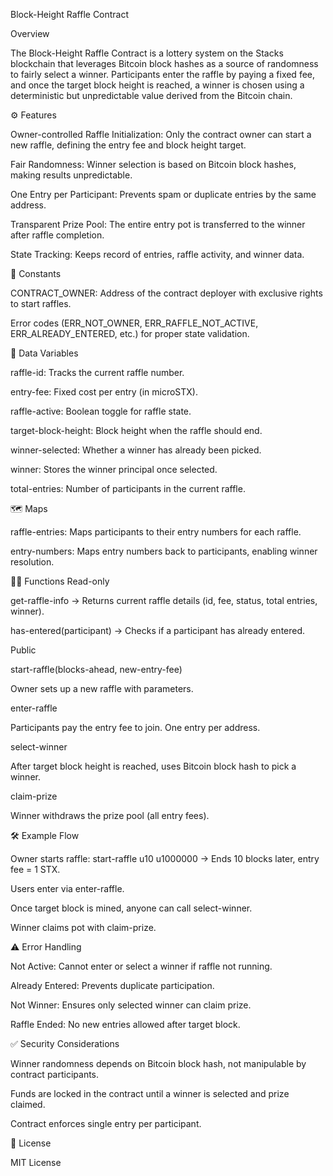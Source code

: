 Block-Height Raffle Contract

Overview

The Block-Height Raffle Contract is a lottery system on the Stacks blockchain that leverages Bitcoin block hashes as a source of randomness to fairly select a winner. Participants enter the raffle by paying a fixed fee, and once the target block height is reached, a winner is chosen using a deterministic but unpredictable value derived from the Bitcoin chain.

⚙️ Features

Owner-controlled Raffle Initialization: Only the contract owner can start a new raffle, defining the entry fee and block height target.

Fair Randomness: Winner selection is based on Bitcoin block hashes, making results unpredictable.

One Entry per Participant: Prevents spam or duplicate entries by the same address.

Transparent Prize Pool: The entire entry pot is transferred to the winner after raffle completion.

State Tracking: Keeps record of entries, raffle activity, and winner data.

🔑 Constants

CONTRACT_OWNER: Address of the contract deployer with exclusive rights to start raffles.

Error codes (ERR_NOT_OWNER, ERR_RAFFLE_NOT_ACTIVE, ERR_ALREADY_ENTERED, etc.) for proper state validation.

📂 Data Variables

raffle-id: Tracks the current raffle number.

entry-fee: Fixed cost per entry (in microSTX).

raffle-active: Boolean toggle for raffle state.

target-block-height: Block height when the raffle should end.

winner-selected: Whether a winner has already been picked.

winner: Stores the winner principal once selected.

total-entries: Number of participants in the current raffle.

🗺 Maps

raffle-entries: Maps participants to their entry numbers for each raffle.

entry-numbers: Maps entry numbers back to participants, enabling winner resolution.

👨‍💻 Functions
Read-only

get-raffle-info → Returns current raffle details (id, fee, status, total entries, winner).

has-entered(participant) → Checks if a participant has already entered.

Public

start-raffle(blocks-ahead, new-entry-fee)

Owner sets up a new raffle with parameters.

enter-raffle

Participants pay the entry fee to join. One entry per address.

select-winner

After target block height is reached, uses Bitcoin block hash to pick a winner.

claim-prize

Winner withdraws the prize pool (all entry fees).

🛠 Example Flow

Owner starts raffle: start-raffle u10 u1000000 → Ends 10 blocks later, entry fee = 1 STX.

Users enter via enter-raffle.

Once target block is mined, anyone can call select-winner.

Winner claims pot with claim-prize.

⚠️ Error Handling

Not Active: Cannot enter or select a winner if raffle not running.

Already Entered: Prevents duplicate participation.

Not Winner: Ensures only selected winner can claim prize.

Raffle Ended: No new entries allowed after target block.

✅ Security Considerations

Winner randomness depends on Bitcoin block hash, not manipulable by contract participants.

Funds are locked in the contract until a winner is selected and prize claimed.

Contract enforces single entry per participant.

📜 License

MIT License